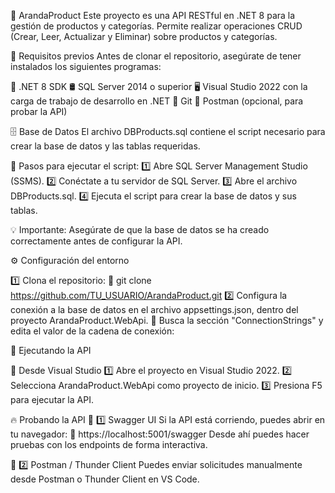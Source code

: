 🛒 ArandaProduct
Este proyecto es una API RESTful en .NET 8 para la gestión de productos y categorías.
Permite realizar operaciones CRUD (Crear, Leer, Actualizar y Eliminar) sobre productos y categorías.

📌 Requisitos previos
Antes de clonar el repositorio, asegúrate de tener instalados los siguientes programas:

📌 .NET 8 SDK
🛢️ SQL Server 2014 o superior
🖥️ Visual Studio 2022 con la carga de trabajo de desarrollo en .NET
🔗 Git
📡 Postman (opcional, para probar la API)

🗄️ Base de Datos
El archivo DBProducts.sql contiene el script necesario para crear la base de datos y las tablas requeridas.

🔹 Pasos para ejecutar el script:
1️⃣ Abre SQL Server Management Studio (SSMS).
2️⃣ Conéctate a tu servidor de SQL Server.
3️⃣ Abre el archivo DBProducts.sql.
4️⃣ Ejecuta el script para crear la base de datos y sus tablas.

💡 Importante: Asegúrate de que la base de datos se ha creado correctamente antes de configurar la API.

⚙️ Configuración del entorno

1️⃣ Clona el repositorio:
🔹 git clone https://github.com/TU_USUARIO/ArandaProduct.git
2️⃣ Configura la conexión a la base de datos en el archivo appsettings.json, dentro del proyecto ArandaProduct.WebApi.
🔹 Busca la sección "ConnectionStrings" y edita el valor de la cadena de conexión:

🚀 Ejecutando la API

🔹 Desde Visual Studio
1️⃣ Abre el proyecto en Visual Studio 2022.
2️⃣ Selecciona ArandaProduct.WebApi como proyecto de inicio.
3️⃣ Presiona F5 para ejecutar la API.

🔥 Probando la API
📄 1️⃣ Swagger UI
Si la API está corriendo, puedes abrir en tu navegador:
🔗 https://localhost:5001/swagger
Desde ahí puedes hacer pruebas con los endpoints de forma interactiva.

🚀 2️⃣ Postman / Thunder Client
Puedes enviar solicitudes manualmente desde Postman o Thunder Client en VS Code.
